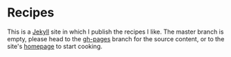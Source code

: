 Recipes
=======

This is a [Jekyll](http://jekyllrb.com/) site in which I publish the recipes I like. The master branch is empty, please head to the [gh-pages](https://github.com/jsilland/recipes/tree/gh-pages) branch for the source content, or to the site's [homepage](http://soliton.io/recipes) to start cooking.

